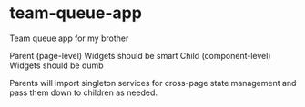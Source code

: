 # team-queue-app
Team queue app for my brother

Parent (page-level) Widgets should be smart
Child (component-level) Widgets should be dumb

Parents will import singleton services for cross-page state management and pass them down to children as needed.